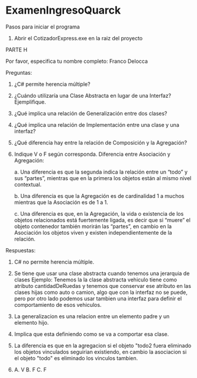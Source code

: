 # ExamenIngresoQuarck

Pasos para iniciar el programa

1. Abrir el CotizadorExpress.exe en la raiz del proyecto

PARTE H

Por favor, especifica tu nombre completo: Franco Delocca

Preguntas:

1. ¿C# permite herencia múltiple?
2. ¿Cuándo utilizaría una Clase Abstracta en lugar de una Interfaz? Ejemplifique.
3. ¿Qué implica una relación de Generalización entre dos clases?
4. ¿Qué implica una relación de Implementación entre una clase y una interfaz?
5. ¿Qué diferencia hay entre la relación de Composición y la Agregación?
6. Indique V o F según corresponda. Diferencia entre Asociación y Agregación:

    a. Una diferencia es que la segunda indica la relación entre un “todo” y sus “partes”, mientras que en la primera los objetos están al mismo nivel contextual.

    b. Una diferencia es que la Agregación es de cardinalidad 1 a muchos mientras que la Asociación es de 1 a 1. 

    c. Una diferencia es que, en la Agregación, la vida o existencia de los objetos relacionados está fuertemente ligada, es decir que si “muere” el objeto contenedor también morirán las “partes”, en cambio en la Asociación los objetos viven y existen independientemente de la relación. 

Respuestas:

1. C# no permite herencia múltiple.

2. Se tiene que usar una clase abstracta cuando tenemos una jerarquia de clases Ejemplo: Tenemos la la clase abstracta vehiculo tiene como atributo cantidadDeRuedas y tenemos que conservar ese atributo en las clases hijas como auto o camion, algo que con la interfaz no se puede, pero por otro lado podemos usar tambien una interfaz para definir el comportamiento de esos vehiculos. 

3. La generalizacion es una relacion entre un elemento padre y un elemento hijo.

4. Implica que esta definiendo como se va a comportar esa clase.

5. La diferencia es que en la agregacion si el objeto "todo2 fuera eliminado los objetos vinculados seguirian existiendo, en cambio la asociacion si el objeto "todo" es eliminado los vinculos tambien.

6. 
    A. V
    B. F
    C. F